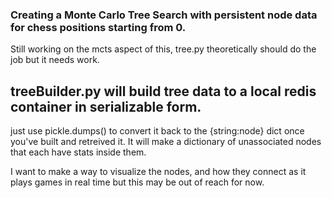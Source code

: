 ### Creating a Monte Carlo Tree Search with persistent node data for chess positions starting from 0.

 Still working on the mcts aspect of this, tree.py theoretically should do the job but it needs work.

## treeBuilder.py will build tree data to a local redis container in serializable form.  
just use pickle.dumps() to convert it back to the {string:node} dict once you've built and retreived it.
It will make a dictionary of unassociated nodes that each have stats inside them.  

I want to make a way to visualize the nodes, and how they connect as it plays games in real time but this may be out of reach for now.

<!-- I intend to use this to give the mcts direction in which way to go, hopefully. idk if this is possible -->